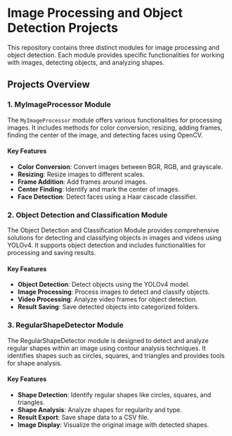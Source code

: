 # Image Processing and Object Detection Projects

This repository contains three distinct modules for image processing and object detection. Each module provides specific functionalities for working with images, detecting objects, and analyzing shapes.

## Projects Overview

### 1. MyImageProcessor Module

The `MyImageProcessor` module offers various functionalities for processing images. It includes methods for color conversion, resizing, adding frames, finding the center of the image, and detecting faces using OpenCV.

#### Key Features
- **Color Conversion**: Convert images between BGR, RGB, and grayscale.
- **Resizing**: Resize images to different scales.
- **Frame Addition**: Add frames around images.
- **Center Finding**: Identify and mark the center of images.
- **Face Detection**: Detect faces using a Haar cascade classifier.

### 2. Object Detection and Classification Module
The Object Detection and Classification Module provides comprehensive solutions for detecting and classifying objects in images and videos using YOLOv4. It supports object detection and includes functionalities for processing and saving results.

#### Key Features
- **Object Detection**: Detect objects using the YOLOv4 model.
- **Image Processing**: Process images to detect and classify objects.
- **Video Processing**: Analyze video frames for object detection.
- **Result Saving**: Save detected objects into categorized folders.

### 3. RegularShapeDetector Module
The RegularShapeDetector module is designed to detect and analyze regular shapes within an image using contour analysis techniques. It identifies shapes such as circles, squares, and triangles and provides tools for shape analysis.

#### Key Features
- **Shape Detection**: Identify regular shapes like circles, squares, and triangles.
- **Shape Analysis**: Analyze shapes for regularity and type.
- **Result Export**: Save shape data to a CSV file.
- **Image Display**: Visualize the original image with detected shapes.